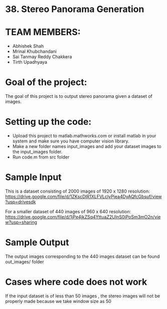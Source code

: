 # 38.  Stereo Panorama Generation

# TEAM MEMBERS:
- Abhishek Shah
- Mrinal Khubchandani
- Sai Tanmay Reddy Chakkera
- Tirth Upadhyaya

# Goal of the project:
The goal of this project is to output stereo panorama given a dataset of images.

# Setting up the code:
 - Upload this project to matlab.mathworks.com or install matlab in your system and make sure you have computer vision library.
 - Make a new folder names input_images and add your dataset images to the input_images folder.
 - Run code.m from src folder

# Sample Input
This is a dataset consisting of 2000 images of 1920 x 1280 resolution:
https://drive.google.com/file/d/1ZKscDlR1XLFVLclyPjea4DyAQfcGbsuf/view?usp=drivesdk

For a smaller dataset of 440 images of 960 x 640 resolution:
https://drive.google.com/file/d/1jPe4jkZSq4YttuaZ2UInS0iPoSm3mO2n/view?usp=sharing

# Sample Output
The output images corresponding to the 440 images dataset can be found out_images/ folder

# Cases where code does not work
If the input dataset is of less than 50 images , the stereo images will not be properly made because we take window size as 50
